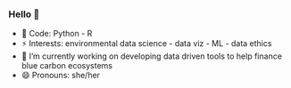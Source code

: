 ### Hello 👋

- 🔭 Code: Python - R
- ⚡ Interests: environmental data science - data viz - ML - data ethics 
- 🌱 I’m currently working on developing data driven tools to help finance blue carbon ecosystems
- 😄 Pronouns: she/her
